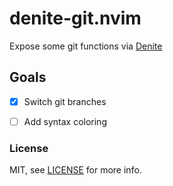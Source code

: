# denite-git.nvim

Expose some git functions via [Denite](https://github.com/Shougo/denite.nvim)

## Goals

- [X] Switch git branches

- [ ] Add syntax coloring

### License

MIT, see [LICENSE](./LICENSE) for more info.
